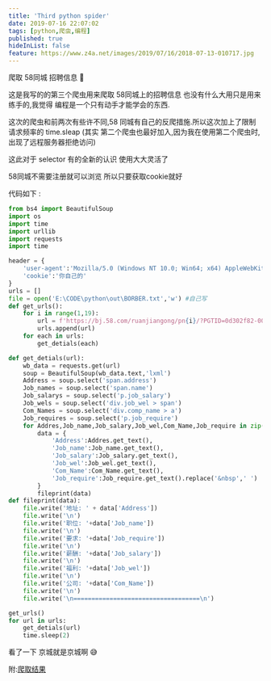 ```yaml
---
title: 'Third python spider'
date: 2019-07-16 22:07:02
tags: [python,爬虫,编程]
published: true
hideInList: false
feature: https://www.z4a.net/images/2019/07/16/2018-07-13-010717.jpg
---
```

爬取 58同城 招聘信息 🤩

<!-- more -->

这是我写的的第三个爬虫用来爬取 58同城上的招聘信息 也没有什么大用只是用来练手的,我觉得 编程是一个只有动手才能学会的东西.

这次的爬虫和前两次有些许不同,58 同城有自己的反爬措施.所以这次加上了限制请求频率的 time.sleap (其实 第二个爬虫也最好加入,因为我在使用第二个爬虫时,出现了远程服务器拒绝访问)

这此对于 selector 有的全新的认识 使用大大灵活了

58同城不需要注册就可以浏览 所以只要获取cookie就好

代码如下 :

```python
from bs4 import BeautifulSoup
import os
import time
import urllib
import requests
import time

header = {
    'user-agent':'Mozilla/5.0 (Windows NT 10.0; Win64; x64) AppleWebKit/537.36 (KHTML, like Gecko) Chrome/77.0.3833.0 Safari/537.36',
    'cookie':'你自己的'
}
urls = []
file = open('E:\CODE\python\out\BORBER.txt','w') #自己写
def get_urls():
    for i in range(1,19):
        url = f'https://bj.58.com/ruanjiangong/pn{i}/?PGTID=0d302f82-0000-1864-07d2-bb7c42c41f7c&ClickID=2'
        urls.append(url)
    for each in urls:
        get_detials(each)

def get_detials(url):
    wb_data = requests.get(url)
    soup = BeautifulSoup(wb_data.text,'lxml')
    Address = soup.select('span.address')
    Job_names = soup.select('span.name')
    Job_salarys = soup.select('p.job_salary')
    Job_wels = soup.select('div.job_wel > span')
    Com_Names = soup.select('div.comp_name > a')
    Job_requires = soup.select('p.job_require')
    for Addres,Job_name,Job_salary,Job_wel,Com_Name,Job_require in zip(Address,Job_names,Job_salarys,Job_wels,Com_Names,Job_requires):
        data = {
            'Address':Addres.get_text(),
            'Job_name':Job_name.get_text(),
            'Job_salary':Job_salary.get_text(),
            'Job_wel':Job_wel.get_text(),
            'Com_Name':Com_Name.get_text(),
            'Job_require':Job_require.get_text().replace('&nbsp',' ')
        }
        fileprint(data)
def fileprint(data):
    file.write('地址: ' + data['Address'])
    file.write('\n')
    file.write('职位: '+data['Job_name'])
    file.write('\n')
    file.write('要求: '+data['Job_require'])
    file.write('\n')
    file.write('薪酬: '+data['Job_salary'])
    file.write('\n')
    file.write('福利: '+data['Job_wel'])
    file.write('\n')
    file.write('公司: '+data['Com_Name'])
    file.write('\n')
    file.write('\n===================================\n')

get_urls()
for url in urls:
    get_detials(url)
    time.sleep(2)
```

看了一下 京城就是京城啊 😅



附:[爬取结果](https://www.lanzous.com/i50oi6d
) 